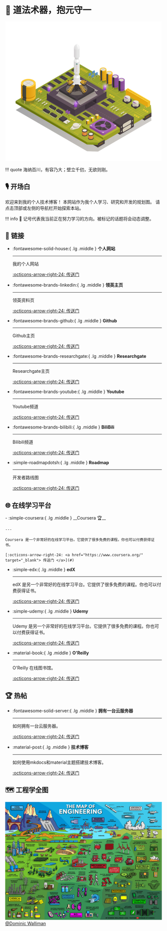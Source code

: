 <!-- ---
comments: false
--- -->

# 🔭 道法术器，抱元守一

![Cover](./static/images/Cover.jpg)

!!! quote
    海纳百川，有容乃大；壁立千仞，无欲则刚。

## 🎙️ 开场白

欢迎来到我的个人技术博客！ 本网站作为我个人学习、研究和开发的规划图。 请点击顶部或左侧的导航栏开始探索本站。

!!! info
    🎯 记号代表我当前正在努力学习的方向。被标记的话题将会动态调整。

## 🔗 链接

<!-- to search icons, go to https://squidfunk.github.io/mkdocs-material/reference/icons-emojis/ -->

<div class="grid cards" markdown>

-   :fontawesome-solid-house:{ .lg .middle } __个人网站__

    ---

    我的个人网站

    [:octicons-arrow-right-24: <a href="http://www.cuishuaiwen.com" target="_blank"> 传送门 </a>](#)

-   :fontawesome-brands-linkedin:{ .lg .middle } __领英主页__

    ---

    领英资料页

    [:octicons-arrow-right-24: <a href="https://www.linkedin.com/in/shaun-shuaiwen-cui/" target="_blank"> 传送门 </a>](#)

-   :fontawesome-brands-github:{ .lg .middle } __Github__

    ---

    Github主页

    [:octicons-arrow-right-24: <a href="https://github.com/Shuaiwen-Cui" target="_blank"> 传送门 </a>](#)

-   :fontawesome-brands-researchgate:{ .lg .middle } __Researchgate__

    ---

    Researchgate主页

    [:octicons-arrow-right-24: <a href="https://www.researchgate.net/profile/Shuaiwen-Cui" target="_blank"> 传送门 </a>](#)

-   :fontawesome-brands-youtube:{ .lg .middle } __Youtube__

    ---

    Youtube频道

    [:octicons-arrow-right-24: <a href="https://www.youtube.com/channel/UCGNpQ1avIeJVN2tQ2U0zHog" target="_blank"> 传送门 </a>](#)

-   :fontawesome-brands-bilibili:{ .lg .middle } __BiliBili__

    ---

    Bilibili频道

    [:octicons-arrow-right-24: <a href="https://space.bilibili.com/422612631" target="_blank"> 传送门 </a>](#)

-   :simple-roadmapdotsh:{ .lg .middle } __Roadmap__

    ---

    开发者路线图

    [:octicons-arrow-right-24: <a href="https://roadmap.sh/" target="_blank"> 传送门 </a>](#)

</div>

## 🌐 在线学习平台

<div class="grid cards" markdown>
-  :simple-coursera:{ .lg .middle } __Coursera 🏆__

    ---

    Coursera 是一个非常好的在线学习平台。它提供了很多免费的课程。你也可以付费获得证书。

    [:octicons-arrow-right-24: <a href="https://www.coursera.org/" target="_blank"> 传送门 </a>](#)


- :simple-edx:{ .lg .middle } __edX__

    ---

    edX 是另一个非常好的在线学习平台。它提供了很多免费的课程。你也可以付费获得证书。

    [:octicons-arrow-right-24: <a href="https://www.edx.org/" target="_blank"> 传送门 </a>](#)


- :simple-udemy:{ .lg .middle } __Udemy__

    ---

    Udemy 是另一个非常好的在线学习平台。它提供了很多免费的课程。你也可以付费获得证书。

    [:octicons-arrow-right-24: <a href="https://www.udemy.com/" target="_blank"> 传送门 </a>](#)

- :material-book:{ .lg .middle } __O'Reilly__

    ---

    O'Reilly 在线图书馆。

    [:octicons-arrow-right-24: <a href="https://www.oreilly.com/" target="_blank"> 传送门 </a>](#)

</div>

## 🏆 热帖

<div class="grid cards" markdown>

-   :fontawesome-solid-server:{ .lg .middle } __拥有一台云服务器__

    ---

    如何拥有一台云服务器。

    [:octicons-arrow-right-24: <a href="http://www.cuishuaiwen.com:8000/CLOUD/HANDS-ON/001-HAVE-A-SERVER/have-a-server/" target="_blank"> 传送门 </a>](#)

-   :material-post:{ .lg .middle } __技术博客__

    ---

    如何使用mkdocs和material主题搭建技术博客。

    [:octicons-arrow-right-24: <a href="http://www.cuishuaiwen.com:8000/PROJECT/TECH-BLOG/mkdocs_and_material/" target="_blank"> 传送门 </a>](#)

</div>

## 🗺 工程学全图

![Map of Engineering](./static/images/map-of-engineering.jpeg)
[@Dominic Walliman](https://twitter.com/DominicWalliman/status/1522525405391036427)

